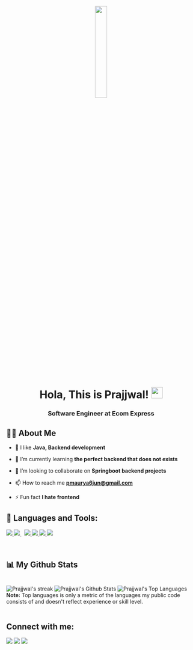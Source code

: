 <p align="center">
    <a href="#"><img width="25%" height="25%" src="https://www.nicepng.com/png/detail/266-2666972_software-developer.png"/></a>
</p>

<h1 align="center">Hola, This is Prajjwal! <img src="https://raw.githubusercontent.com/MartinHeinz/MartinHeinz/master/wave.gif" width="30px"></h1>
<h3 align="center"> Software Engineer at Ecom Express</h3>


## 🙋‍♂️ About Me

- 🔭 I like **Java, Backend development**

- 🌱 I’m currently learning **the perfect backend that does not exists**

- 👯 I’m looking to collaborate on **Springboot backend projects**

- 📫 How to reach me **pmaurya6jun@gmail.com**

- ⚡ Fun fact **I hate frontend**

## 🚀 Languages and Tools:

<p align="left">
    <a href="https://www.python.org" target="_blank"> <img src="https://img.icons8.com/color/48/000000/python.png"/> </a> 
    <a style="padding-right:8px;" href="https://www.mysql.com/" target="_blank"> <img src="https://img.icons8.com/fluent/50/000000/mysql-logo.png"/> </a>   
    <a href="https://git-scm.com/" target="_blank"> <img src="https://img.icons8.com/color/48/000000/git.png"/> </a>
    <a href="https://code.visualstudio.com/" target="_blank"> <img src="https://img.icons8.com/color/48/000000/visual-studio-co
    <a href="https://docs.oracle.com/en/java/" target="_blank"> <img src="https://img.icons8.com/color/48/000000/java-coffee-cup-logo--v1.png"/> </a>
    <a href="https://spring.io/projects/spring-boot" target="_blank"> <img src="https://img.icons8.com/?size=48&id=90519&format=png"/> </a>
</p>

<!-- [![React Badge](https://img.shields.io/badge/-React-61DBFB?style=for-the-badge&labelColor=black&logo=react&logoColor=61DBFB)](#)  [![Javascript Badge](https://img.shields.io/badge/-Javascript-F0DB4F?style=for-the-badge&labelColor=black&logo=javascript&logoColor=F0DB4F)](#) [![Typescript Badge](https://img.shields.io/badge/-Typescript-007acc?style=for-the-badge&labelColor=black&logo=typescript&logoColor=007acc)](#) [![Nodejs Badge](https://img.shields.io/badge/-Nodejs-3C873A?style=for-the-badge&labelColor=black&logo=node.js&logoColor=3C873A)](#) [![GraphQL Badge](https://img.shields.io/badge/-GraphQl-e535ab?style=for-the-badge&labelColor=black&logo=node.js&logoColor=e535ab)](#) -->
<br/>

## 📊 My Github Stats
<br/>

  <img title="🔥 Get streak stats for your profile at git.io/streak-stats" alt="Prajjwal's streak" src="https://github-readme-streak-stats.herokuapp.com/?user=prxjju&theme=black-ice&hide_border=true&stroke=0000&background=060A0CD0"/>
  <img alt="Prajjwal's Github Stats" src="https://github-readme-stats.vercel.app/api?username=prxjju&show_icons=true&count_private=true&theme=react&hide_border=true&bg_color=0D1117" />
  <img alt="Prajjwal's Top Languages" src="https://github-readme-stats.vercel.app/api/top-langs/?username=prxjju&langs_count=8&count_private=true&layout=compact&theme=react&hide_border=true&bg_color=0D1117" />
  <br/>
  <b>Note:</b> Top languages is only a metric of the languages my public code consists of and doesn't reflect experience or skill level.


<br/>
<br/>
<!-- activity graph code
<a href="https://github.com/SubhamRaoniar28/github-readme-activity-graph"><img alt="Subham Raoniar's Activity Graph" src="https://activity-graph.herokuapp.com/graph?username=SubhamRaoniar28&bg_color=0D1117&color=5BCDEC&line=5BCDEC&point=FFFFFF&hide_border=true" /></a> -->


## Connect with me:
<p align="left">

<a href = "https://www.linkedin.com/in/prajjwal-maurya-6b3534190/"><img src="https://img.icons8.com/fluent/48/000000/linkedin.png"/></a>
<a href = "https://twitter.com/unprajjwal"><img src="https://img.icons8.com/fluent/48/000000/twitter.png"/></a>
<a href="https://leetcode.com/pmaurya6jun/" target="_blank"><img src="https://img.icons8.com/external-tal-revivo-shadow-tal-revivo/48/000000/external-level-up-your-coding-skills-and-quickly-land-a-job-logo-shadow-tal-revivo.png"/></a>

</p>
